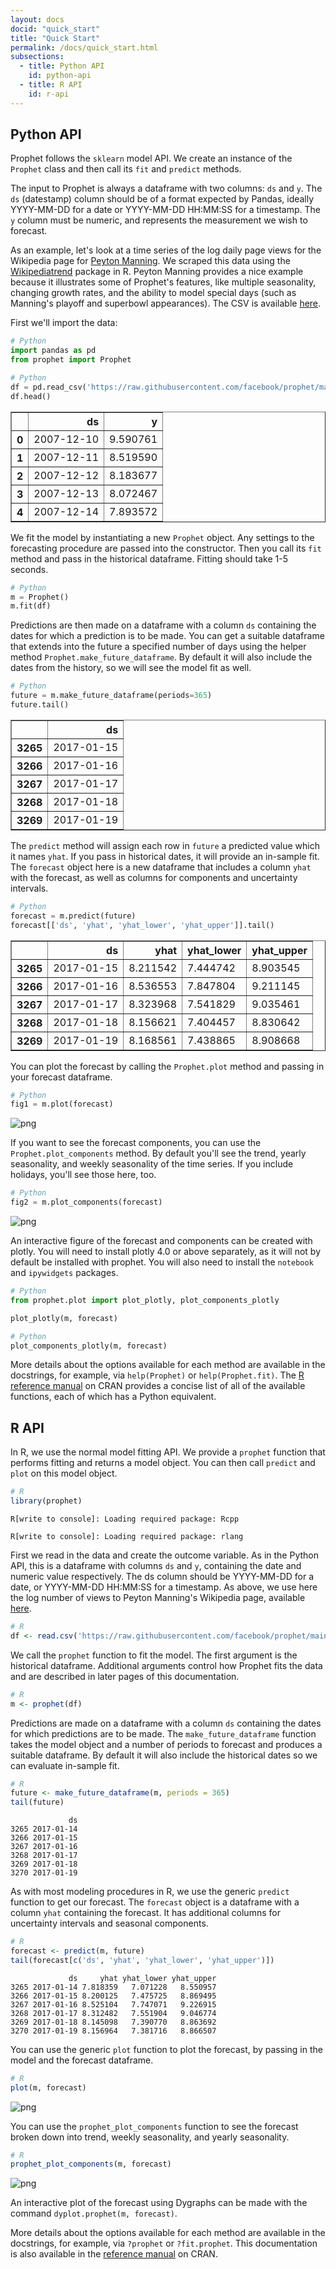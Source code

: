 ```yaml
---
layout: docs
docid: "quick_start"
title: "Quick Start"
permalink: /docs/quick_start.html
subsections:
  - title: Python API
    id: python-api
  - title: R API
    id: r-api
---
```

<a id="python-api"> </a>

## Python API



Prophet follows the `sklearn` model API.  We create an instance of the `Prophet` class and then call its `fit` and `predict` methods.  


The input to Prophet is always a dataframe with two columns: `ds` and `y`.  The `ds` (datestamp) column should be of a format expected by Pandas, ideally YYYY-MM-DD for a date or YYYY-MM-DD HH:MM:SS for a timestamp. The `y` column must be numeric, and represents the measurement we wish to forecast.



As an example, let's look at a time series of the log daily page views for the Wikipedia page for [Peyton Manning](https://en.wikipedia.org/wiki/Peyton_Manning).  We scraped this data using the [Wikipediatrend](https://cran.r-project.org/package=wikipediatrend) package in R.  Peyton Manning provides a nice example because it illustrates some of Prophet's features, like multiple seasonality, changing growth rates, and the ability to model special days (such as Manning's playoff and superbowl appearances). The CSV is available [here](https://github.com/facebook/prophet/blob/master/examples/example_wp_log_peyton_manning.csv).



First we'll import the data:


```python
# Python
import pandas as pd
from prophet import Prophet
```
```python
# Python
df = pd.read_csv('https://raw.githubusercontent.com/facebook/prophet/main/examples/example_wp_log_peyton_manning.csv')
df.head()
```



<div>
<style scoped>
    .dataframe tbody tr th:only-of-type {
        vertical-align: middle;
    }

    .dataframe tbody tr th {
        vertical-align: top;
    }

    .dataframe thead th {
        text-align: right;
    }
</style>
<table border="1" class="dataframe">
  <thead>
    <tr style="text-align: right;">
      <th></th>
      <th>ds</th>
      <th>y</th>
    </tr>
  </thead>
  <tbody>
    <tr>
      <th>0</th>
      <td>2007-12-10</td>
      <td>9.590761</td>
    </tr>
    <tr>
      <th>1</th>
      <td>2007-12-11</td>
      <td>8.519590</td>
    </tr>
    <tr>
      <th>2</th>
      <td>2007-12-12</td>
      <td>8.183677</td>
    </tr>
    <tr>
      <th>3</th>
      <td>2007-12-13</td>
      <td>8.072467</td>
    </tr>
    <tr>
      <th>4</th>
      <td>2007-12-14</td>
      <td>7.893572</td>
    </tr>
  </tbody>
</table>
</div>



We fit the model by instantiating a new `Prophet` object.  Any settings to the forecasting procedure are passed into the constructor.  Then you call its `fit` method and pass in the historical dataframe. Fitting should take 1-5 seconds.


```python
# Python
m = Prophet()
m.fit(df)
```
Predictions are then made on a dataframe with a column `ds` containing the dates for which a prediction is to be made. You can get a suitable dataframe that extends into the future a specified number of days using the helper method `Prophet.make_future_dataframe`. By default it will also include the dates from the history, so we will see the model fit as well. 


```python
# Python
future = m.make_future_dataframe(periods=365)
future.tail()
```



<div>
<style scoped>
    .dataframe tbody tr th:only-of-type {
        vertical-align: middle;
    }

    .dataframe tbody tr th {
        vertical-align: top;
    }

    .dataframe thead th {
        text-align: right;
    }
</style>
<table border="1" class="dataframe">
  <thead>
    <tr style="text-align: right;">
      <th></th>
      <th>ds</th>
    </tr>
  </thead>
  <tbody>
    <tr>
      <th>3265</th>
      <td>2017-01-15</td>
    </tr>
    <tr>
      <th>3266</th>
      <td>2017-01-16</td>
    </tr>
    <tr>
      <th>3267</th>
      <td>2017-01-17</td>
    </tr>
    <tr>
      <th>3268</th>
      <td>2017-01-18</td>
    </tr>
    <tr>
      <th>3269</th>
      <td>2017-01-19</td>
    </tr>
  </tbody>
</table>
</div>



The `predict` method will assign each row in `future` a predicted value which it names `yhat`.  If you pass in historical dates, it will provide an in-sample fit. The `forecast` object here is a new dataframe that includes a column `yhat` with the forecast, as well as columns for components and uncertainty intervals.


```python
# Python
forecast = m.predict(future)
forecast[['ds', 'yhat', 'yhat_lower', 'yhat_upper']].tail()
```



<div>
<style scoped>
    .dataframe tbody tr th:only-of-type {
        vertical-align: middle;
    }

    .dataframe tbody tr th {
        vertical-align: top;
    }

    .dataframe thead th {
        text-align: right;
    }
</style>
<table border="1" class="dataframe">
  <thead>
    <tr style="text-align: right;">
      <th></th>
      <th>ds</th>
      <th>yhat</th>
      <th>yhat_lower</th>
      <th>yhat_upper</th>
    </tr>
  </thead>
  <tbody>
    <tr>
      <th>3265</th>
      <td>2017-01-15</td>
      <td>8.211542</td>
      <td>7.444742</td>
      <td>8.903545</td>
    </tr>
    <tr>
      <th>3266</th>
      <td>2017-01-16</td>
      <td>8.536553</td>
      <td>7.847804</td>
      <td>9.211145</td>
    </tr>
    <tr>
      <th>3267</th>
      <td>2017-01-17</td>
      <td>8.323968</td>
      <td>7.541829</td>
      <td>9.035461</td>
    </tr>
    <tr>
      <th>3268</th>
      <td>2017-01-18</td>
      <td>8.156621</td>
      <td>7.404457</td>
      <td>8.830642</td>
    </tr>
    <tr>
      <th>3269</th>
      <td>2017-01-19</td>
      <td>8.168561</td>
      <td>7.438865</td>
      <td>8.908668</td>
    </tr>
  </tbody>
</table>
</div>



You can plot the forecast by calling the `Prophet.plot` method and passing in your forecast dataframe.


```python
# Python
fig1 = m.plot(forecast)
```
 
![png](/prophet/static/quick_start_files/quick_start_12_0.png) 


If you want to see the forecast components, you can use the `Prophet.plot_components` method.  By default you'll see the trend, yearly seasonality, and weekly seasonality of the time series.  If you include holidays, you'll see those here, too.


```python
# Python
fig2 = m.plot_components(forecast)
```
 
![png](/prophet/static/quick_start_files/quick_start_14_0.png) 


An interactive figure of the forecast and components can be created with plotly. You will need to install plotly 4.0 or above separately, as it will not by default be installed with prophet. You will also need to install the `notebook` and `ipywidgets` packages.


```python
# Python
from prophet.plot import plot_plotly, plot_components_plotly

plot_plotly(m, forecast)
```
```python
# Python
plot_components_plotly(m, forecast)
```
More details about the options available for each method are available in the docstrings, for example, via `help(Prophet)` or `help(Prophet.fit)`. The [R reference manual](https://cran.r-project.org/web/packages/prophet/prophet.pdf) on CRAN provides a concise list of all of the available functions, each of which has a Python equivalent.


<a id="r-api"> </a>

## R API



In R, we use the normal model fitting API.  We provide a `prophet` function that performs fitting and returns a model object.  You can then call `predict` and `plot` on this model object.


```R
# R
library(prophet)
```
    R[write to console]: Loading required package: Rcpp
    
    R[write to console]: Loading required package: rlang
    


First we read in the data and create the outcome variable. As in the Python API, this is a dataframe with columns `ds` and `y`, containing the date and numeric value respectively. The ds column should be YYYY-MM-DD for a date, or YYYY-MM-DD HH:MM:SS for a timestamp. As above, we use here the log number of views to Peyton Manning's Wikipedia page, available [here](https://github.com/facebook/prophet/blob/master/examples/example_wp_log_peyton_manning.csv).


```R
# R
df <- read.csv('https://raw.githubusercontent.com/facebook/prophet/main/examples/example_wp_log_peyton_manning.csv')
```
We call the `prophet` function to fit the model.  The first argument is the historical dataframe.  Additional arguments control how Prophet fits the data and are described in later pages of this documentation.


```R
# R
m <- prophet(df)
```
Predictions are made on a dataframe with a column `ds` containing the dates for which predictions are to be made. The `make_future_dataframe` function takes the model object and a number of periods to forecast and produces a suitable dataframe. By default it will also include the historical dates so we can evaluate in-sample fit.


```R
# R
future <- make_future_dataframe(m, periods = 365)
tail(future)
```
                 ds
    3265 2017-01-14
    3266 2017-01-15
    3267 2017-01-16
    3268 2017-01-17
    3269 2017-01-18
    3270 2017-01-19


As with most modeling procedures in R, we use the generic `predict` function to get our forecast. The `forecast` object is a dataframe with a column `yhat` containing the forecast. It has additional columns for uncertainty intervals and seasonal components.


```R
# R
forecast <- predict(m, future)
tail(forecast[c('ds', 'yhat', 'yhat_lower', 'yhat_upper')])
```
                 ds     yhat yhat_lower yhat_upper
    3265 2017-01-14 7.818359   7.071228   8.550957
    3266 2017-01-15 8.200125   7.475725   8.869495
    3267 2017-01-16 8.525104   7.747071   9.226915
    3268 2017-01-17 8.312482   7.551904   9.046774
    3269 2017-01-18 8.145098   7.390770   8.863692
    3270 2017-01-19 8.156964   7.381716   8.866507


You can use the generic `plot` function to plot the forecast, by passing in the model and the forecast dataframe.


```R
# R
plot(m, forecast)
```
 
![png](/prophet/static/quick_start_files/quick_start_30_0.png) 


You can use the `prophet_plot_components` function to see the forecast broken down into trend, weekly seasonality, and yearly seasonality.


```R
# R
prophet_plot_components(m, forecast)
```
 
![png](/prophet/static/quick_start_files/quick_start_32_0.png) 


An interactive plot of the forecast using Dygraphs can be made with the command `dyplot.prophet(m, forecast)`.



More details about the options available for each method are available in the docstrings, for example, via `?prophet` or `?fit.prophet`. This documentation is also available in the [reference manual](https://cran.r-project.org/web/packages/prophet/prophet.pdf) on CRAN.


